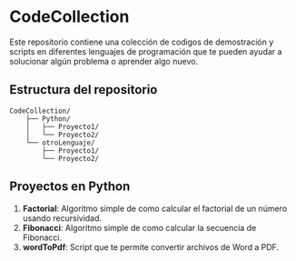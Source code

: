 # CodeCollection

Este repositorio contiene una colección de codigos de demostración y scripts en diferentes lenguajes de programación que te pueden ayudar a solucionar algún problema
o aprender algo nuevo.

## Estructura del repositorio

```
CodeCollection/
    ├── Python/
    │   ├── Proyecto1/
    │   └── Proyecto2/
    └── otroLenguaje/
        ├── Proyecto1/
        └── Proyecto2/
```

## Proyectos en Python

1. **Factorial**: Algoritmo simple de como calcular el factorial de un número usando recursividad.
2. **Fibonacci**: Algoritmo simple de como calcular la secuencia de Fibonacci.
3. **wordToPdf**: Script que te permite convertir archivos de Word a PDF.
